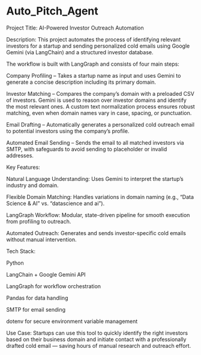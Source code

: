 # Auto_Pitch_Agent

Project Title:
AI-Powered Investor Outreach Automation

Description:
This project automates the process of identifying relevant investors for a startup and sending personalized cold emails using Google Gemini (via LangChain) and a structured investor database.

The workflow is built with LangGraph and consists of four main steps:

Company Profiling – Takes a startup name as input and uses Gemini to generate a concise description including its primary domain.

Investor Matching – Compares the company’s domain with a preloaded CSV of investors. Gemini is used to reason over investor domains and identify the most relevant ones. A custom text normalization process ensures robust matching, even when domain names vary in case, spacing, or punctuation.

Email Drafting – Automatically generates a personalized cold outreach email to potential investors using the company’s profile.

Automated Email Sending – Sends the email to all matched investors via SMTP, with safeguards to avoid sending to placeholder or invalid addresses.

Key Features:

Natural Language Understanding: Uses Gemini to interpret the startup’s industry and domain.

Flexible Domain Matching: Handles variations in domain naming (e.g., “Data Science & AI” vs. “datascience and ai”).

LangGraph Workflow: Modular, state-driven pipeline for smooth execution from profiling to outreach.

Automated Outreach: Generates and sends investor-specific cold emails without manual intervention.

Tech Stack:

Python

LangChain + Google Gemini API

LangGraph for workflow orchestration

Pandas for data handling

SMTP for email sending

dotenv for secure environment variable management

Use Case:
Startups can use this tool to quickly identify the right investors based on their business domain and initiate contact with a professionally drafted cold email — saving hours of manual research and outreach effort.
